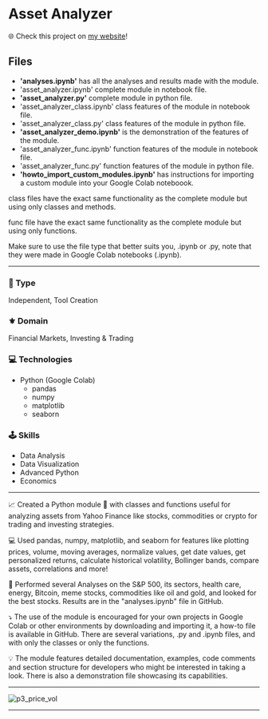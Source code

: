 # Asset Analyzer

🌐 Check this project on [my website](https://aadsm2355.wixsite.com/andryadsm/asset-analyzer)!

## Files
- **'analyses.ipynb'** has all the analyses and results made with the module.
- 'asset_analyzer.ipynb' complete module in notebook file.
- **'asset_analyzer.py'** complete module in python file.
- 'asset_analyzer_class.ipynb' class features of the module in notebook file.
- 'asset_analyzer_class.py' class features of the module in python file.
- **'asset_analyzer_demo.ipynb'** is the demonstration of the features of the module.
- 'asset_analyzer_func.ipynb' function features of the module in notebook file.
- 'asset_analyzer_func.py' function features of the module in python file.
- **'howto_import_custom_modules.ipynb'** has instructions for importing a custom module into your Google Colab noteboook.

class files have the exact same functionality as the complete module but using only classes and methods.

func file have the exact same functionality as the complete module but using only functions.

Make sure to use the file type that better suits you, .ipynb or .py, note that they were made in Google Colab notebooks (.ipynb).

---

### 📌 Type
Independent, Tool Creation

### ⚜️ Domain
Financial Markets, Investing & Trading

### 💻 Technologies
- Python (Google Colab)
  - pandas
  - numpy
  - matplotlib
  - seaborn

### 🕹️ Skills
- Data Analysis
- Data Visualization
- Advanced Python
- Economics

---

📈 Created a Python module 🐍 with classes and functions useful for analyzing assets from Yahoo Finance like stocks, commodities or crypto for trading and investing strategies.​

💻 Used pandas, numpy, matplotlib, and seaborn for features like plotting prices, volume, moving averages, normalize values, get date values, get personalized returns, calculate historical volatility, Bollinger bands, compare assets, correlations and more!​

🔎 Performed several Analyses on the S&P 500, its sectors, health care, energy, Bitcoin, meme stocks, commodities like oil and gold, and looked for the best stocks. Results are in the "analyses.ipynb" file in GitHub.​

⤵️ The use of the module is encouraged for your own projects in Google Colab or other environments by downloading and importing it, a how-to file is available in GitHub. There are several variations, .py and .ipynb files, and with only the classes or only the functions.

💡 The module features detailed documentation, examples, code comments and section structure for developers who might be interested in taking a look. There is also a demonstration file showcasing its capabilities.

---

![p3_price_vol](https://github.com/AndryADSM/Asset-Analyzer/assets/150280431/24d8fd58-d226-4a39-a633-50385ae13c27)

---
